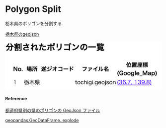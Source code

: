 Polygon Split
===============


栃木県のポリゴンを分割する

[栃木県のgeojson](https://github.com/ohwada/World_Countries/blob/main/geojson/japan_prefectures/geojson/tochigi.geojson)

![split_log](https://github.com/ohwada/World_Countries/blob/main/geoPandas/polygon_explode/tochigi/polygon_split/screenshots/split_log.png)

#### Reference

[都道府県別の県のポリゴンの GeoJson ファイル](https://github.com/ohwada/World_Countries/tree/main/geojson/japan_prefectures)

[geopandas.GeoDataFrame..explode](https://geopandas.org/en/stable/docs/reference/api/geopandas.GeoDataFrame.explode.html)
